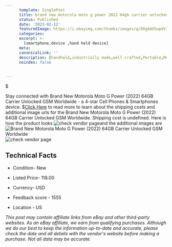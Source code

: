 ```yaml
---
      template: SinglePost
      title: brand new motorola moto g power 2022 64gb carrier unlocked gsm worldwide
      status: Published
      date: '2023-02-12'
      featuredImage: https://i.ebayimg.com/thumbs/images/g/DOgAAOSwpdVjkOGJ/s-l225.jpg
      categories: 
      excerpt: >-
        [smartphone,device ,hand held device]
      meta:
      canonicalLink: ''
      description: [handheld,industrially made,well crafted,Portable,Mobile,Compact,Convenient,Lightweight,Maneuverable,Man-portable,Miniature,Carriable,Hand-held,Light,Holdable,Transportable,Mobile device,Pocket-sized,On-the-go,Wireless,Cordless,Compact size,Convenient size, smartphone,device ,hand held device]
      noindex: false
      
        
---
```

$

Stay connected with Brand New Motorola Moto G Power (2022) 64GB Carrier Unlocked GSM Worldwide - a 4-star Cell Phones & Smartphones device.
$[Click Here](https://www.ebay.com/itm/125652524865?hash=item1d41795f41%3Ag%3ADOgAAOSwpdVjkOGJ&mkevt=1&mkcid=1&mkrid=711-53200-19255-0&campid=%253CePNCampaignId%253E&customid=%253CreferenceId%253E&toolid=10049) to read more to learn about the shipping costs and additional image urls for the Brand New Motorola Moto G Power (2022) 64GB Carrier Unlocked GSM Worldwide. Shipping cost is undefined. Here is how the product looks ![check vendor page](https://i.ebayimg.com/thumbs/images/g/DOgAAOSwpdVjkOGJ/s-l225.jpg)and the additional images are![Brand New Motorola Moto G Power (2022) 64GB Carrier Unlocked GSM Worldwide](https://i.ebayimg.com/images/g/DOgAAOSwpdVjkOGJ/s-l1200.jpg)![check vendor page](https://origin-galleryplus.ebayimg.com/ws/web/125652524865_2_0_1/225x225.jpg,https://origin-galleryplus.ebayimg.com/ws/web/125652524865_3_0_1/225x225.jpg,https://origin-galleryplus.ebayimg.com/ws/web/125652524865_4_0_1/225x225.jpg,https://origin-galleryplus.ebayimg.com/ws/web/125652524865_5_0_1/225x225.jpg)



 ## Technical Facts 



     
      

 - Condition- New 


      

 - Listed Price- 118.00 


      

 - Currency- USD 


      

 - Feedback score - 1555 


      

 - Location - US 


      
      

 *_This post may contain affiliate links from eBay and other third-party websites. As an eBay affiliate, we earn from qualifying purchases. Although we do our best to keep the information up-to-date and accurate, please check the date and all details with the vendor's website before making a purchase. Not all data may be accurate._*






